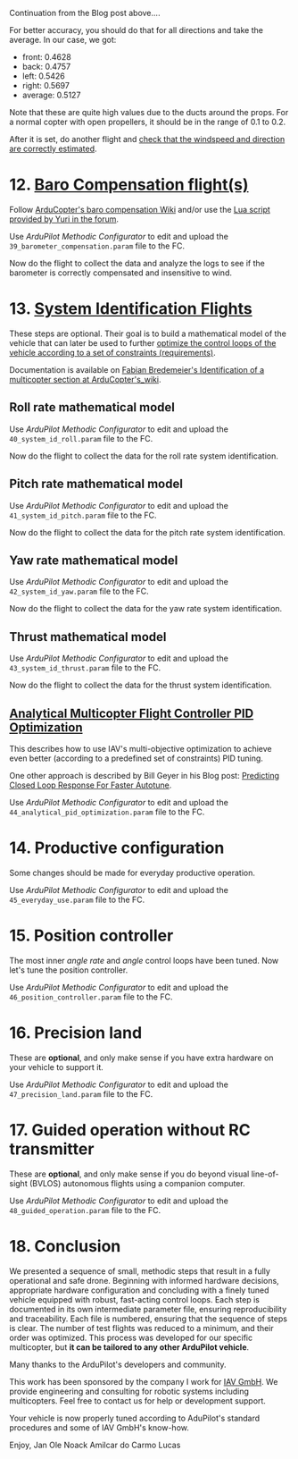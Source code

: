 Continuation from the Blog post above....

For better accuracy, you should do that for all directions and take the average. In our case, we got:

- front: 0.4628
- back: 0.4757
- left: 0.5426
- right: 0.5697
- average: 0.5127

Note that these are quite high values due to the ducts around the props.
For a normal copter with open propellers, it should be in the range of 0.1 to 0.2.

After it is set, do another flight and [check that the windspeed and direction are correctly estimated](https://ardupilot.org/copter/docs/airspeed-estimation.html#viewing-windspeed-and-direction-in-real-time).

# 12. [Baro Compensation flight(s)](https://ardupilot.org/copter/docs/airspeed-estimation.html#barometer-position-error-compensation)

Follow [ArduCopter's baro compensation Wiki](https://ardupilot.org/copter/docs/airspeed-estimation.html#barometer-position-error-compensation) and/or use the [Lua script provided by Yuri in the forum](https://discuss.ardupilot.org/t/scripting-copter-wind-estimation-baro-compensation-tuning/98470/).

Use *ArduPilot Methodic Configurator* to edit and upload the `39_barometer_compensation.param` file to the FC.

Now do the flight to collect the data and analyze the logs to see if the barometer is correctly compensated and insensitive to wind.

# 13. [System Identification Flights](https://ardupilot.org/copter/docs/systemid-mode-operation.html)

These steps are optional.
Their goal is to build a mathematical model of the vehicle that can later be used to further [optimize the control loops of the vehicle according to a set of constraints (requirements)](https://discuss.ardupilot.org/t/analitical-multicopter-flight-controller-pid-optimization/109759).

Documentation is available on [Fabian Bredemeier's Identification of a multicopter section at ArduCopter's_wiki](https://ardupilot.org/copter/docs/systemid-mode-operation.html#identification-of-a-multicopter).

## Roll rate mathematical model

Use *ArduPilot Methodic Configurator* to edit and upload the `40_system_id_roll.param` file to the FC.

Now do the flight to collect the data for the roll rate system identification.

## Pitch rate mathematical model

Use *ArduPilot Methodic Configurator* to edit and upload the `41_system_id_pitch.param` file to the FC.

Now do the flight to collect the data for the pitch rate system identification.

## Yaw rate mathematical model

Use *ArduPilot Methodic Configurator* to edit and upload the `42_system_id_yaw.param` file to the FC.

Now do the flight to collect the data for the yaw rate system identification.

## Thrust mathematical model

Use *ArduPilot Methodic Configurator* to edit and upload the `43_system_id_thrust.param` file to the FC.

Now do the flight to collect the data for the thrust system identification.

## [Analytical Multicopter Flight Controller PID Optimization](https://discuss.ardupilot.org/t/analytical-multicopter-flight-controller-pid-optimization/109759)

This describes how to use IAV's multi-objective optimization to achieve even better (according to a predefined set of constraints) PID tuning.

One other approach is described by Bill Geyer in his Blog post: [Predicting Closed Loop Response For Faster Autotune](https://discuss.ardupilot.org/t/predicting-closed-loop-response-for-faster-autotune/75096).

Use *ArduPilot Methodic Configurator* to edit and upload the `44_analytical_pid_optimization.param` file to the FC.

# 14. Productive configuration

Some changes should be made for everyday productive operation.

Use *ArduPilot Methodic Configurator* to edit and upload the `45_everyday_use.param` file to the FC.

# 15. Position controller

The most inner *angle rate* and *angle* control loops have been tuned. Now let's tune the position controller.

Use *ArduPilot Methodic Configurator* to edit and upload the `46_position_controller.param` file to the FC.

# 16. Precision land

These are **optional**, and only make sense if you have extra hardware on your vehicle to support it.

Use *ArduPilot Methodic Configurator* to edit and upload the `47_precision_land.param` file to the FC.

# 17. Guided operation without RC transmitter

These are **optional**, and only make sense if you do beyond visual line-of-sight (BVLOS) autonomous flights using a companion computer.

Use *ArduPilot Methodic Configurator* to edit and upload the `48_guided_operation.param` file to the FC.

# 18. Conclusion

We presented a sequence of small, methodic steps that result in a fully operational and safe drone. Beginning with informed hardware decisions, appropriate hardware configuration and concluding with a finely tuned vehicle equipped with robust, fast-acting control loops. Each step is documented in its own intermediate parameter file, ensuring reproducibility and traceability. Each file is numbered, ensuring that the sequence of steps is clear. The number of test flights was reduced to a minimum, and their order was optimized. This process was developed for our specific multicopter, but **it can be tailored to any other ArduPilot vehicle**.

Many thanks to the ArduPilot's developers and community.

This work has been sponsored by the company I work for [IAV GmbH](https://www.iav.com/). We provide engineering and consulting for robotic systems including multicopters. Feel free to contact us for help or development support.

Your vehicle is now properly tuned according to AduPilot's standard procedures and some of IAV GmbH's know-how.

Enjoy,
Jan Ole Noack
Amilcar do Carmo Lucas
